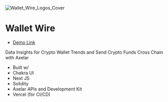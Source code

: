 ![Wallet_Wire_Logos_Cover](https://user-images.githubusercontent.com/100870737/195976418-6315da2c-c06d-499f-bd8a-f76aa5741e46.png)
# Wallet Wire

* [Demo Link](https://walletwire.vercel.app/dashboard)

Data Insights for Crypto Wallet Trends and Send Crypto Funds Cross Chain with Axelar

* Built w/ 
* Chakra UI
* Next JS
* Solidity
* Axelar APIs and Development Kit
* Vercel (for CI/CD)



